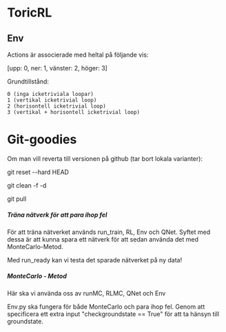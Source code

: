 # ToricRL

## Env

Actions är associerade med heltal på följande vis:

[upp: 0, ner: 1, vänster: 2, höger: 3]

Grundtillstånd:

  	0 (inga icketriviala loopar)
  	1 (vertikal icketrivial loop)
	2 (horisontell icketrivial loop)
	3 (vertikal + horisontell icketrivial loop)

# Git-goodies

Om man vill reverta till versionen på github (tar bort lokala varianter):

git reset --hard HEAD

git clean -f -d

git pull

##### Träna nätverk för att para ihop fel #####

För att träna nätverket används run_train, RL, Env och QNet. Syftet med dessa är att kunna
spara ett nätverk för att sedan använda det med MonteCarlo-Metod.

Med run_ready kan vi testa det sparade nätverket på ny data!

##### MonteCarlo - Metod #####
Här ska vi använda oss av runMC, RLMC, QNet och Env


Env.py ska fungera för både MonteCarlo och para ihop fel. Genom att specificera ett
extra input "checkgroundstate == True" för att ta hänsyn till groundstate.
